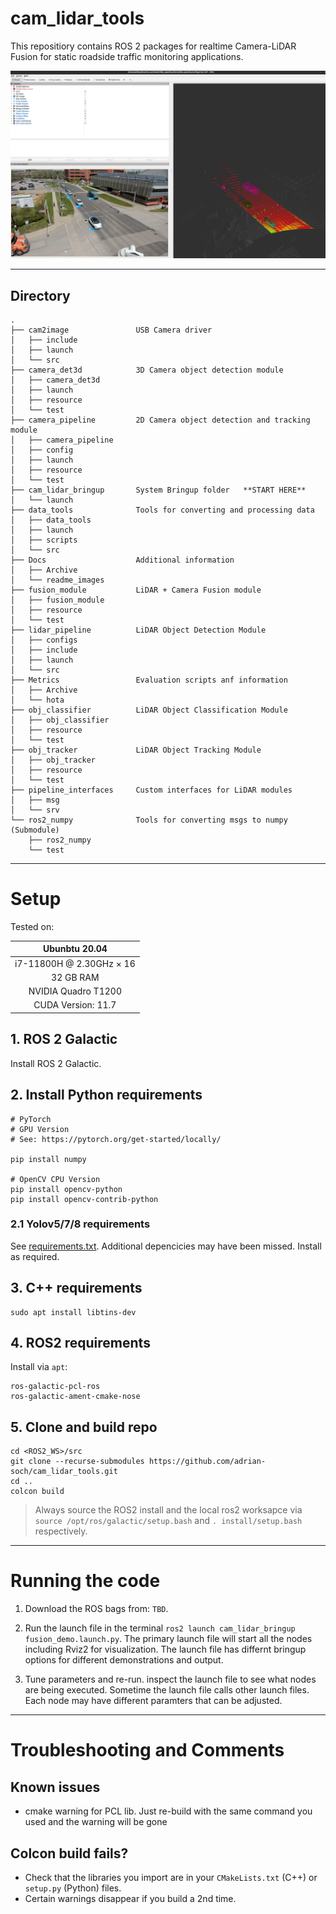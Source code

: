 # cam_lidar_tools

This repositiory contains ROS 2 packages for realtime Camera-LiDAR Fusion for static roadside traffic monitoring applications.

<p align="center">
        <img src="./Docs/readme_images/fusion_demo.png" alt="drawing" width="1000"/>
</p>

---

## Directory

```
.
├── cam2image               USB Camera driver
│   ├── include
│   ├── launch
│   └── src
├── camera_det3d            3D Camera object detection module
│   ├── camera_det3d
│   ├── launch
│   ├── resource
│   └── test
├── camera_pipeline         2D Camera object detection and tracking module
│   ├── camera_pipeline
│   ├── config
│   ├── launch
│   ├── resource
│   └── test
├── cam_lidar_bringup       System Bringup folder   **START HERE**
│   └── launch
├── data_tools              Tools for converting and processing data
│   ├── data_tools
│   ├── launch
│   ├── scripts
│   └── src
├── Docs                    Additional information
│   ├── Archive
│   └── readme_images
├── fusion_module           LiDAR + Camera Fusion module
│   ├── fusion_module
│   ├── resource
│   └── test
├── lidar_pipeline          LiDAR Object Detection Module
│   ├── configs
│   ├── include
│   ├── launch
│   └── src
├── Metrics                 Evaluation scripts anf information
│   ├── Archive
│   └── hota
├── obj_classifier          LiDAR Object Classification Module
│   ├── obj_classifier
│   ├── resource
│   └── test
├── obj_tracker             LiDAR Object Tracking Module
│   ├── obj_tracker
│   ├── resource
│   └── test
├── pipeline_interfaces     Custom interfaces for LiDAR modules
│   ├── msg
│   └── srv
└── ros2_numpy              Tools for converting msgs to numpy (Submodule)
    ├── ros2_numpy
    └── test

```
<!---
tree -d -L 2 -I __pycache__
--->

<!-- ## RQT Graph

![image](./Docs/readme_images/rosgraph.png) -->

---

# Setup

Tested on:

| Ubunbtu 20.04 |
|:-------------:|
|  i7-11800H @ 2.30GHz × 16|
|   32 GB RAM   |
|  NVIDIA Quadro T1200 |
| CUDA Version: 11.7 |

## 1. ROS 2 Galactic
Install ROS 2 Galactic.

## 2. Install Python requirements
```
# PyTorch
# GPU Version
# See: https://pytorch.org/get-started/locally/

pip install numpy

# OpenCV CPU Version
pip install opencv-python
pip install opencv-contrib-python
```

### 2.1 Yolov5/7/8 requirements

See [requirements.txt](camera_pipeline/camera_pipeline/camera_processing/yolov5/requirements.txt). Additional depencicies may have been missed. Install as required.

## 3. C++ requirements

```
sudo apt install libtins-dev
```
## 4. ROS2 requirements
Install via `apt`:
```
ros-galactic-pcl-ros
ros-galactic-ament-cmake-nose
```

## 5. Clone and build repo

```
cd <ROS2_WS>/src
git clone --recurse-submodules https://github.com/adrian-soch/cam_lidar_tools.git
cd ..
colcon build
```
> Always source the ROS2 install and the local ros2 worksapce via `source /opt/ros/galactic/setup.bash` and `. install/setup.bash` respectively.

---
# Running the code

1. Download the ROS bags from: `TBD`.

2. Run the launch file in the terminal `ros2 launch cam_lidar_bringup fusion_demo.launch.py`. The primary launch file will start all the nodes including Rviz2 for visualization. The launch file has differnt bringup options for different demonstrations and output.

3. Tune parameters and re-run. inspect the launch file to see what nodes are being executed. Sometime the launch file calls other launch files. Each node may have different paramters that can be adjusted.

---
# Troubleshooting and Comments

## Known issues

- cmake warning for PCL lib. Just re-build with the same command you used and the warning will be gone

## Colcon build fails?
- Check that the libraries you import are in your `CMakeLists.txt` (C++) or `setup.py` (Python) files.
- Certain warnings disappear if you build a 2nd time.
